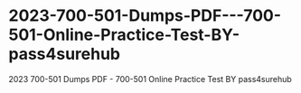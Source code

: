 # 2023-700-501-Dumps-PDF---700-501-Online-Practice-Test-BY-pass4surehub
2023  700-501 Dumps PDF -  700-501 Online Practice Test BY pass4surehub
